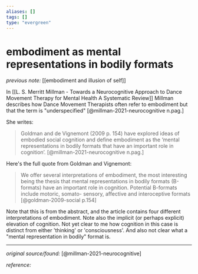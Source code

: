 ```yaml
---
aliases: []
tags: []
type: "evergreen"
---
```


# embodiment as mental representations in bodily formats

_previous note:_ [[embodiment and illusion of self]]

In [[L. S. Merritt Millman - Towards a Neurocognitive Approach to Dance Movement Therapy for Mental Health A Systematic Review]] Millman describes how Dance Movement Therapists often refer to embodiment but that the term is "underspecified" [@millman-2021-neurocognitive n.pag.]  

She writes: 

> Goldman and de Vignemont (2009  p. 154) have explored ideas of embodied social cognition and define embodiment as the ‘mental representations in bodily formats that have an important role in cognition’. [@millman-2021-neurocognitive n.pag.]

Here's the full quote from Goldman and Vignemont:

> We offer several interpretations of embodiment, the most interesting being the thesis that mental representations in bodily formats (B-formats) have an important role in cognition. Potential B-formats include motoric, somato- sensory, affective and interoceptive formats [@goldman-2009-social p.154]

Note that this is from the abstract, and the article contains four different interpretations of embodiment. Note also the implicit (or perhaps explicit) elevation of cognition. Not yet clear to me how cognition in this case is distinct from either 'thinking' or 'consciousness'. And also not clear what a "mental representation in bodily" format is.

---

_original source/found:_ [@millman-2021-neurocognitive]

_reference:_ 



